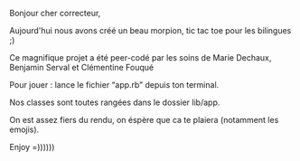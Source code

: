 Bonjour cher correcteur,

Aujourd'hui nous avons créé un beau morpion, tic tac toe pour les bilingues ;)

Ce magnifique projet a été peer-codé par les soins de Marie Dechaux, Benjamin Serval et Clémentine Fouqué

Pour jouer : lance le fichier “app.rb” depuis ton terminal. 

Nos classes sont toutes rangées dans le dossier lib/app.

On est assez fiers du rendu, on éspère que ca te plaiera (notamment les emojis).

Enjoy =))))))

